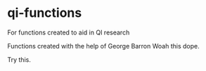 # qi-functions
For functions created to aid in QI research

Functions created with the help of George Barron
Woah this dope.

Try this.
